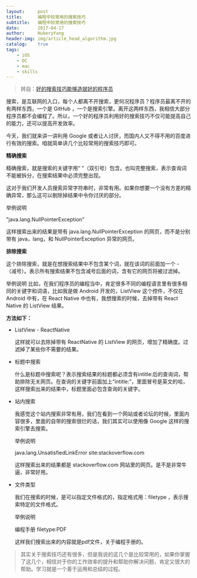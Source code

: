 ```yaml
--- 
layout:     post                      
title:      编程中较常用的搜索技巧
subtitle:   编程中较常用的搜索技巧
date:       2017-04-17                 
author:     HuberyYang                
header-img: img/article_head_algorithm.jpg
catalog:    true                     
tags:                             
    - iOS
    - OC
    - mac
    - skills
---
```


> 转自：[好的搜索技巧能够造就好的程序员](http://www.cocoachina.com/programmer/20170413/19040.html)


搜索，是互联网的入口，每个人都离不开搜索，更何况程序员？程序员最离不开的有两样东西，一个是 GitHub ，一个是搜索引擎。离开这两样东西，我相信大部分程序员都不会编程了。所以，一个好的程序员利用好的搜索技巧不仅可能提高自己的能力，还可以提高开发效率。

今天，我们就来讲一讲利用 Google 或者让人讨厌，而国内人又不得不用的百度进行有效的搜索。咱就简单讲几个比较常用的搜索技巧即可。

**精确搜索**

精确搜索，就是搜索的关键字用“ ”（双引号）包含。也叫完整搜索，表示查询词不能被拆分，在搜索结果中必须完整出现。

这对于我们开发人员搜索异常字符串时，非常有用。如果你想要一个没有方差的精确异常，那么这可以剔除掉结果中令你讨厌的部分。

举例说明

"java.lang.NullPointerException"

这样搜索出来的结果是带有 java.lang.NullPointerException 的网页，而不是分别带有 java，lang，和 NullPointerException 异常的网页。

**排除搜索**

这个排除搜索，就是在想搜索结果中不包含某个词，就在该词的前面加一个 - （减号）。表示所有搜索结果不包含减号后面的词，含有它的网页将被过滤掉。

举例说明
比如，在我们程序员的编程当中，肯定很多不同的编程语言里有很多相同的关键字和词语，比如我是做 Android 开发的，ListView 这个控件，不仅在 Android 中有，在 React Native 中也有，我想搜索的时候，去掉带有 React Native 的 ListView 结果。

**方法如下：**

- ListView - ReactNative
	
	这样就可以去除掉带有 ReactNative 的 ListView 的网页，增加了精确度。过滤掉了某些你不需要的结果。
	
- 标题中搜索
	
	什么是标题中搜索呢？表示搜索结果的标题都必须含有intitle:后的查询词，帮助排除无关网页。在查询的关键字前面加上“intitle:”，里面冒号是英文的哈，这样搜索出来的结果中，标题里面必包含查询的关键字。

- 站内搜索

	我感觉这个站内搜索非常有用，我们在看到一个网站或者论坛的时候，里面内容很多，里面的自带的搜索很烂的话，我们其实可以使用像 Google 这样的搜索引擎去搜索。
	
	举例说明
	
	java.lang.UnsatisfiedLinkError site:stackoverflow.com
	
	这样搜索出来的结果都是 stackoverflow.com 网站里的网页。是不是非常牛逼，非常好用。

- 文件类型

	我们在搜索的时候，是可以指定文件格式的，指定格式用：filetype ，表示搜索特定的文件格式。
	
	举例说明
	
	编程手册 filetype:PDF
	
	这样我们搜索出来的内容就是pdf文件，关于编程手册的。

> 其实关于搜索技巧还有很多，但是我说的这几个是比较常用的，如果你掌握了这几个，相信对于你的工作效率的提升和帮助你解决问题，肯定又很大的帮助。学习就是一个善于运用和总结的过程。
